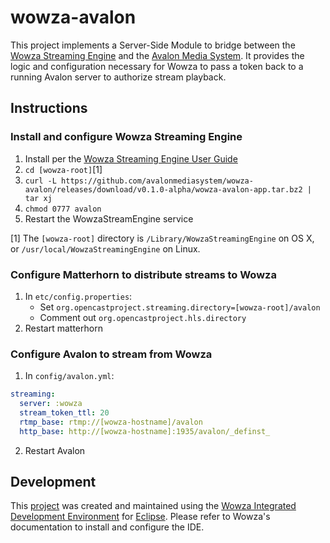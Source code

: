 # wowza-avalon
This project implements a Server-Side Module to bridge between the 
[Wowza Streaming Engine](http://www.wowza.com/products/streaming-engine) and
the [Avalon Media System](http://avalonmediasystem.org). It provides the logic 
and configuration necessary for Wowza to pass a token back to a running Avalon 
server to authorize stream playback.

## Instructions

### Install and configure Wowza Streaming Engine
1. Install per the [Wowza Streaming Engine User Guide](http://www.wowza.com/resources/WowzaStreamingEngine_UsersGuide.pdf)
2. `cd [wowza-root]`[1]
3. `curl -L https://github.com/avalonmediasystem/wowza-avalon/releases/download/v0.1.0-alpha/wowza-avalon-app.tar.bz2 | tar xj`
4. `chmod 0777 avalon`
5. Restart the WowzaStreamEngine service

[1] The `[wowza-root]` directory is `/Library/WowzaStreamingEngine` on OS X, or 
`/usr/local/WowzaStreamingEngine` on Linux.

### Configure Matterhorn to distribute streams to Wowza
1. In `etc/config.properties`:
    * Set `org.opencastproject.streaming.directory=[wowza-root]/avalon`
    * Comment out `org.opencastproject.hls.directory`
2. Restart matterhorn

### Configure Avalon to stream from Wowza
1. In `config/avalon.yml`:
```yaml
streaming:
  server: :wowza
  stream_token_ttl: 20
  rtmp_base: rtmp://[wowza-hostname]/avalon
  http_base: http://[wowza-hostname]:1935/avalon/_definst_
```
2. Restart Avalon 

## Development

This [project](https://github.com/avalonmediasystem/wowza-avalon) was created
and maintained using the [Wowza Integrated Development Environment](http://www.wowza.com/streaming/developers)
for [Eclipse](http://eclipse.org/). Please refer to Wowza's documentation to install
and configure the IDE.
